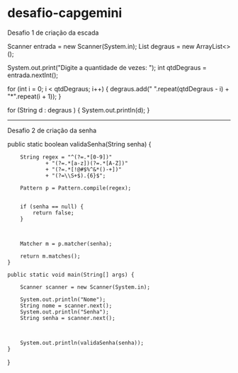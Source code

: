 # desafio-capgemini

Desafio 1 de criação da escada

Scanner entrada = new Scanner(System.in);
List<String> degraus = new ArrayList<>();

 

System.out.print("Digite a quantidade de vezes: ");
int qtdDegraus = entrada.nextInt();

 

for (int i = 0; i < qtdDegraus; i++) {
degraus.add(" ".repeat(qtdDegraus - i) + "*".repeat(i + 1));
}

 

for (String d : degraus ) {
System.out.println(d);
}

______________________________________________________________________
                                                 
 Desafio 2 de criação da senha
                                                 
   public static boolean validaSenha(String senha) {

        String regex = "^(?=.*[0-9])"
                + "(?=.*[a-z])(?=.*[A-Z])"
                + "(?=.*[!@#$%^&*()-+])"
                + "(?=\\S+$).{6}$";

        Pattern p = Pattern.compile(regex);


        if (senha == null) {
            return false;
        }



        Matcher m = p.matcher(senha);

        return m.matches();
    }

    public static void main(String[] args) {

        Scanner scanner = new Scanner(System.in);

        System.out.println("Nome");
        String nome = scanner.next();
        System.out.println("Senha");
        String senha = scanner.next();



        System.out.println(validaSenha(senha));
    }


}

